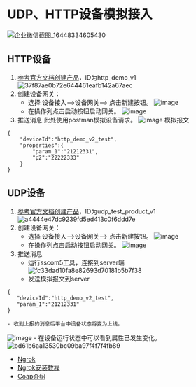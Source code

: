 # UDP、HTTP设备模拟接入
![企业微信截图_16448334605430](https://user-images.githubusercontent.com/18349925/154002341-8817bd2c-bc55-4b40-b54c-14bb6e6f435d.png)

## HTTP设备
1. [参考官方文档创建产品](http://doc.jetlinks.cn/best-practices/tcp-connection.html#%E5%88%9B%E5%BB%BA%E8%AE%BE%E5%A4%87)，ID为http_demo_v1
 ![37f87ae0b72e644461eafb142a67aec](https://user-images.githubusercontent.com/18349925/154005180-2d33f66c-3492-4064-8e08-691077992e17.png)  
2. 创建设备网关：
    - 选择 设备接入-->设备网关--> 点击新建按钮。
    ![image](https://user-images.githubusercontent.com/18349925/154004768-fa577b25-e96f-45eb-9af3-79b6fa9b83ff.png)
    - 在操作列点击启动按钮启动网关。
    ![image](https://user-images.githubusercontent.com/18349925/154005348-85c460c9-e66d-473b-9021-c7a6d2f639b5.png)
3. 推送消息
此处使用postman模拟设备请求。
![image](https://user-images.githubusercontent.com/18349925/154008725-2757156e-0a46-4cea-972d-fa04c4d7fd97.png)
模拟报文
```
{
    "deviceId":"http_demo_v2_test",
    "properties":{
        "param_1":"21212331",
        "p2":"22222333"
    }
}
```
## UDP设备
 1. [参考官方文档创建产品](http://doc.jetlinks.cn/best-practices/tcp-connection.html#%E5%88%9B%E5%BB%BA%E8%AE%BE%E5%A4%87)，ID为udp_test_product_v1
![a4444e47dc9239fd5ed413c0f6ddd7e](https://user-images.githubusercontent.com/18349925/154013346-bc79ce11-a026-4ad4-9a69-031a6470f185.png)  
2. 创建设备网关：
    - 选择 设备接入-->设备网关--> 点击新建按钮。
    ![image](https://user-images.githubusercontent.com/18349925/154013425-fe8fb9ea-d96e-479f-a9f3-b16224f65091.png)
    - 在操作列点击启动按钮启动网关。
   ![image](https://user-images.githubusercontent.com/18349925/154013441-14938228-4bd0-4afc-b321-876a8e77d791.png)
3. 推送消息
    - 运行sscom5工具，连接到server端
![fc33dad10fa8e82693d70181b5b7f38](https://user-images.githubusercontent.com/18349925/154014071-9d564e83-d0c8-4f8a-8a97-a83479a6870c.png)
    - 发送模拟报文到server
 ```
 {
    "deviceId":"http_demo_v2_test",
    "param_1":"21212331"
}
```
    - 收到上报的消息后平台中设备状态将变为上线。
![image](https://user-images.githubusercontent.com/18349925/154015143-5efeab19-b4bb-4321-bb32-0050446d3652.png)
    - 在设备运行状态中可以看到属性已发生变化。
![bd61b6aa13530bc09ba97f4f7f4fb89](https://user-images.githubusercontent.com/18349925/154015196-63b51a77-3a5c-4e49-b0ff-1f30af5b1070.png)

* [Ngrok](https://ngrok.com/)
* [Ngrok安装教程](https://zhuanlan.zhihu.com/p/43628167)
* [Coap介绍](https://iot.mushuwei.cn/#/internal-work/coap-part1)
